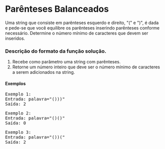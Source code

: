 # Parênteses Balanceados

Uma string que consiste em parênteses esquerdo e direito, "(" e ")", é dada e pede-se que você equilibre os parênteses inserindo parênteses conforme necessário. Determine o número mínimo de caracteres que devem ser inseridos.

### Descrição do formato da função solução.

1) Recebe como parâmetro uma string com parênteses.
2) Retorne um número inteiro que deve ser o número mínimo de caracteres a serem adicionados na string.

#### Exemplos

<pre>
Exemplo 1:
Entrada: palavra="()))"
Saída: 2
</pre>

<pre>
Exemplo 2:
Entrada: palavra="()()"
Saída: 0
</pre>

<pre>
Exemplo 3:
Entrada: palavra="())("
Saída: 2   
</pre>